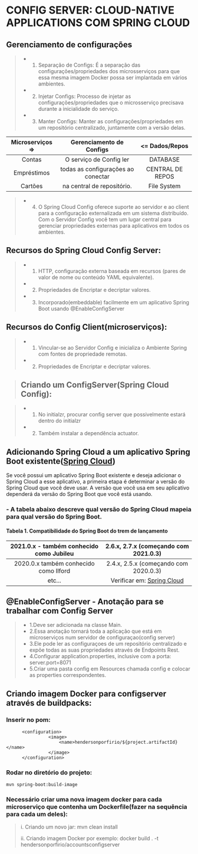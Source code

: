 # CONFIG SERVER: CLOUD-NATIVE APPLICATIONS COM SPRING CLOUD

## Gerenciamento de configurações

> - 1. Separação de Configs: É a separação das configurações/propriedades dos microsserviços para que essa mesma imagem Docker possa ser implantada em vários ambientes.
> - 2. Injetar Configs: Processo de injetar as configurações/propriedades que o microsserviço precisava durante a inicialidade do serviço.
> - 3. Manter Configs: Manter as configurações/propriedades em um repositório centralizado, juntamente com a versão delas.

|           Microserviços =>                                   |              Gerenciamento de Configs        |                  <=    Dados/Repos           |
|          :---:                                     |         :---:                     |              :---:              |
|               Contas                                         |         O serviço de Config ler              |              DATABASE                      |
|               Empréstimos                                    |         todas as configurações ao conectar   |              CENTRAL DE REPOS              |
|               Cartões                                        |         na central de repositório.           |              File System                   |


> - 4. O Spring Cloud Config oferece suporte ao servidor e ao client para a configuração externalizada em um sistema distribuído.
Com o Servidor Config você tem um lugar central para gerenciar propriedades externas para aplicativos em todos os ambientes.

## Recursos do Spring Cloud Config Server:

> - 1. HTTP, configuração externa baseada em recursos (pares de valor de nome ou conteúdo YAML equivalente).
> - 2. Propriedades de Encriptar e decriptar valores.
> - 3. Incorporado(embeddable) facilmente em um aplicativo Spring Boot usando @EnabIeConfigServer

## Recursos do Config Client(microserviços):

> - 1. Vincular-se ao Servidor Config e inicializa o Ambiente Spring com fontes de propriedade remotas.
> - 2. Propriedades de Encriptar e decriptar valores.

>## Criando um ConfigServer(Spring Cloud Config):

> - 1. No initialzr, procurar config server que possivelmente estará dentro do initialzr
> - 2. Também instalar a dependência actuator.

## Adicionando Spring Cloud a um aplicativo Spring Boot existente([Spring Cloud](https://spring.io/projects/spring-cloud))
Se você possui um aplicativo Spring Boot existente e deseja adicionar o Spring Cloud a esse aplicativo, a primeira etapa é determinar a versão do Spring Cloud que você deve usar. A versão que você usa em seu aplicativo dependerá da versão do Spring Boot que você está usando.

### - A tabela abaixo descreve qual versão do Spring Cloud mapeia para qual versão do Spring Boot.
#### Tabela 1. Compatibilidade do Spring Boot do trem de lançamento
|           2021.0.x - também conhecido como Jubileu                               |              2.6.x, 2.7.x (começando com 2021.0.3)       |
|          :---:                                     |         :---:                     |
|              2020.0.x também conhecido como Ilford                                      |        2.4.x, 2.5.x (começando com 2020.0.3)             |  
|               etc...                                    |         Verificar em: [Spring Cloud](https://spring.io/projects/spring-cloud)  |   

## @EnableConfigServer - Anotação para se trabalhar com Config Server
> - 1.Deve ser adicionada na classe Main.
> - 2.Essa anotação tornará toda a aplicação que está em microserviços num servidor de configuraçao(config server)
> - 3.Ele pode ler as configuraçoes de um repositório centralizado e expõe todas as suas propriedades através de Endpoints Rest.
> - 4.Configurar application.properties, inclusive com a porta: server.port=8071
> - 5.Criar uma pasta config em Resources chamada config e colocar as properties correspondentes.

## Criando imagem Docker para configserver através de buildpacks:
### Inserir no pom:
````
      <configuration>
				<image>
					<name>hendersonporfirio/${project.artifactId}</name>
				</image>
	  </configuration>
````  
### Rodar no diretório do projeto:
````
mvn spring-boot:build-image
````
### Necessário criar uma nova imagem docker para cada microserviço que contenha um Dockerfile(fazer na sequência para cada um deles):
> i. Criando um novo jar: mvn clean install
>
> ii. Criando imagem Docker por exemplo: docker build . -t hendersonporfirio/accountsconfigserver